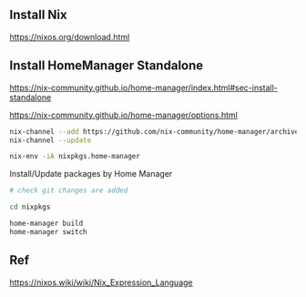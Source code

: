 ## Install Nix
https://nixos.org/download.html

## Install HomeManager Standalone
https://nix-community.github.io/home-manager/index.html#sec-install-standalone

https://nix-community.github.io/home-manager/options.html

```bash
nix-channel --add https://github.com/nix-community/home-manager/archive/master.tar.gz home-manager
nix-channel --update

nix-env -iA nixpkgs.home-manager
```

Install/Update packages by Home Manager
```bash
# check git changes are added

cd nixpkgs

home-manager build
home-manager switch
```

## Ref
https://nixos.wiki/wiki/Nix_Expression_Language
